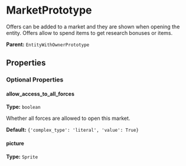 # MarketPrototype

Offers can be added to a market and they are shown when opening the entity. Offers allow to spend items to get research bonuses or items.

**Parent:** `EntityWithOwnerPrototype`

## Properties

### Optional Properties

#### allow_access_to_all_forces

**Type:** `boolean`

Whether all forces are allowed to open this market.

**Default:** `{'complex_type': 'literal', 'value': True}`

#### picture

**Type:** `Sprite`




